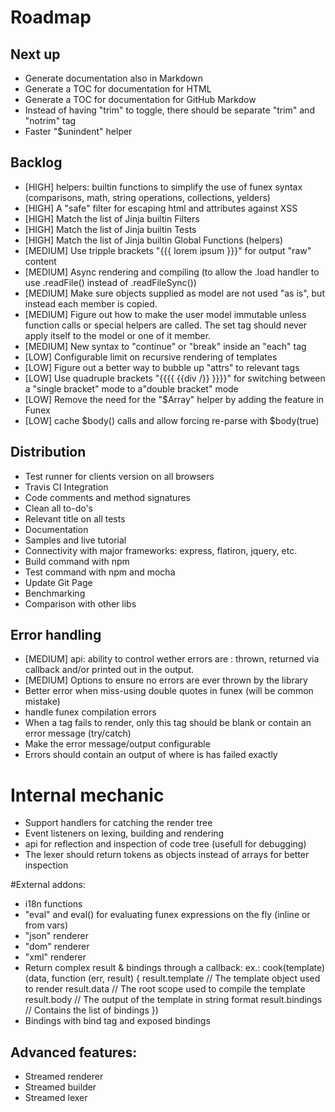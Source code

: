 # Roadmap

## Next up

- Generate documentation also in Markdown
- Generate a TOC for documentation for HTML
- Generate a TOC for documentation for GitHub Markdow
- Instead of having "trim" to toggle, there should be separate "trim" and "notrim" tag
- Faster "$unindent" helper

## Backlog
- [HIGH] helpers: builtin functions to simplify the use of funex syntax (comparisons, math, string operations, collections, yelders)
- [HIGH] A "safe" filter for escaping html and attributes against XSS
- [HIGH] Match the list of Jinja builtin Filters
- [HIGH] Match the list of Jinja builtin Tests
- [HIGH] Match the list of Jinja builtin Global Functions (helpers)
- [MEDIUM] Use tripple brackets "{{{ lorem ipsum }}}" for output "raw" content
- [MEDIUM] Async rendering and compiling (to allow the .load handler to use .readFile() instead of .readFileSync())
- [MEDIUM] Make sure objects supplied as model are not used "as is", but instead each member is copied.
- [MEDIUM] Figure out how to make the user model immutable unless function calls or special helpers are called. The set tag should never apply itself to the model or one of it member.
- [MEDIUM] New syntax to "continue" or "break" inside an "each" tag
- [LOW] Configurable limit on recursive rendering of templates
- [LOW] Figure out a better way to bubble up "attrs" to relevant tags
- [LOW] Use quadruple brackets "{{{{ {{div /}} }}}}" for switching between a "single bracket" mode to a"double bracket" mode
- [LOW] Remove the need for the "$Array" helper by adding the feature in Funex
- [LOW] cache $body() calls and allow forcing re-parse with $body(true)

## Distribution
- Test runner for clients version on all browsers
- Travis CI Integration
- Code comments and method signatures
- Clean all to-do's
- Relevant title on all tests
- Documentation
- Samples and live tutorial
- Connectivity with major frameworks: express, flatiron, jquery, etc.
- Build command with npm
- Test command with npm and mocha
- Update Git Page
- Benchmarking
- Comparison with other libs

## Error handling

- [MEDIUM] api: ability to control wether errors are : thrown, returned via callback and/or printed out in the output.
- [MEDIUM] Options to ensure no errors are ever thrown by the library
- Better error when miss-using double quotes in funex (will be common mistake)
- handle funex compilation errors
- When a tag fails to render, only this tag should be blank or contain an error message (try/catch)
- Make the error message/output configurable
- Errors should contain an output of where is has failed exactly

# Internal mechanic

- Support handlers for catching the render tree
- Event listeners on lexing, building and rendering
- api for reflection and inspection of code tree (usefull for debugging)
- The lexer should return tokens as objects instead of arrays for better inspection

#External addons:
- i18n functions
- "eval" and eval() for evaluating funex expressions on the fly (inline or from vars)
- "json" renderer
- "dom" renderer
- "xml" renderer
- Return complex result & bindings through a callback:
	ex.:
	cook(template)(data, function (err, result) {
		result.template // The template object used to render
		result.data // The root scope used to compile the template
		result.body // The output of the template in string format
		result.bindings // Contains the list of bindings
	})
- Bindings with bind tag and exposed bindings

## Advanced features:

- Streamed renderer
- Streamed builder
- Streamed lexer

